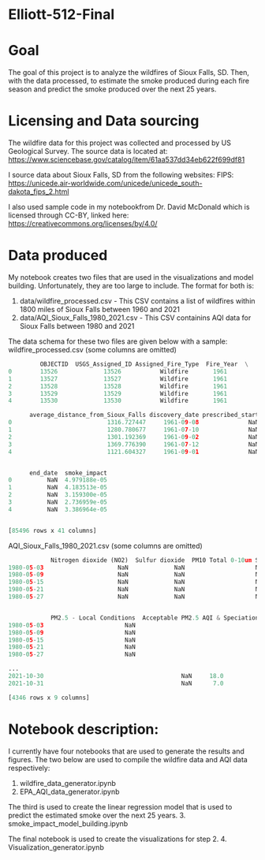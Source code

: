 # Elliott-512-Final

# Goal
The goal of this project is to analyze the wildfires of Sioux Falls, SD. Then, with the data processed, to estimate the smoke produced during each fire season and predict the smoke produced over the next 25 years.

# Licensing and Data sourcing

The wildfire data for this project was collected and processed by US Geological Survey. The source data is located at: https://www.sciencebase.gov/catalog/item/61aa537dd34eb622f699df81

I source data about Sioux Falls, SD from the following websites:
FIPS: https://unicede.air-worldwide.com/unicede/unicede_south-dakota_fips_2.html

I also used sample code in my notebookfrom Dr. David McDonald which is licensed through CC-BY, linked here: https://creativecommons.org/licenses/by/4.0/

# Data produced

My notebook creates two files that are used in the visualizations and model building. Unfortunately, they are too large to include. The format for both is:  

1. data/wildfire_processed.csv - This CSV contains a list of wildfires within 1800 miles of Sioux Falls between 1960 and 2021
2. data/AQI_Sioux_Falls_1980_2021.csv - This CSV containins AQI data for Sioux Falls between 1980 and 2021
   
The data schema for these two files are given below with a sample:
wildfire_processed.csv (some columns are omitted)
```python
         OBJECTID  USGS_Assigned_ID Assigned_Fire_Type  Fire_Year  \
0        13526             13526           Wildfire       1961   
1        13527             13527           Wildfire       1961   
2        13528             13528           Wildfire       1961   
3        13529             13529           Wildfire       1961   
4        13530             13530           Wildfire       1961   

      average_distance_from_Sioux_Falls discovery_date prescribed_start  \
0                           1316.727447     1961-09-08              NaN   
1                           1280.780677     1961-07-10              NaN   
2                           1301.192369     1961-09-02              NaN   
3                           1369.776390     1961-07-12              NaN   
4                           1121.604327     1961-09-01              NaN   


      end_date  smoke_impact  
0          NaN  4.979188e-05  
1          NaN  4.183513e-05  
2          NaN  3.159300e-05  
3          NaN  2.736959e-05  
4          NaN  3.386964e-05  


[85496 rows x 41 columns]

```

AQI_Sioux_Falls_1980_2021.csv (some columns are omitted)
```python
            Nitrogen dioxide (NO2)  Sulfur dioxide  PM10 Total 0-10um STP  \
1980-05-03                     NaN             NaN                    NaN   
1980-05-09                     NaN             NaN                    NaN   
1980-05-15                     NaN             NaN                    NaN   
1980-05-21                     NaN             NaN                    NaN   
1980-05-27                     NaN             NaN                    NaN   


            PM2.5 - Local Conditions  Acceptable PM2.5 AQI & Speciation Mass  \
1980-05-03                       NaN                                     NaN   
1980-05-09                       NaN                                     NaN   
1980-05-15                       NaN                                     NaN   
1980-05-21                       NaN                                     NaN   
1980-05-27                       NaN                                     NaN   

...
2021-10-30                                       NaN     18.0  
2021-10-31                                       NaN      7.0  

[4346 rows x 9 columns]
```

# Notebook description:

I currently have four notebooks that are used to generate the results and figures. The two below are used to compile the wildfire data and AQI data respectively:
1. wildfire_data_generator.ipynb
2. EPA_AQI_data_generator.ipynb

The third is used to create the linear regression model that is used to predict the estimated smoke over the next 25 years.
3. smoke_impact_model_building.ipynb

The final notebook is used to create the visualizations for step 2.
4. Visualization_generator.ipynb


